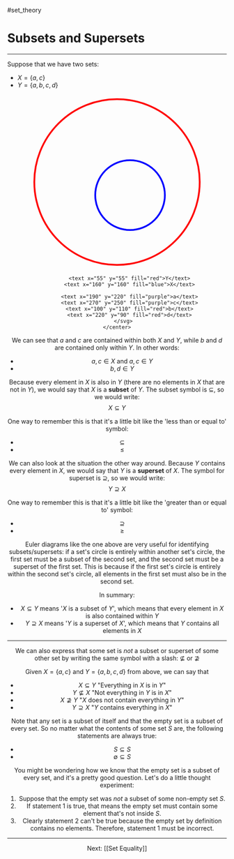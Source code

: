 #set_theory 

# Subsets and Supersets

---

Suppose that we have two sets: 

- $X = \{a, c\}$
- $Y = \{a, b, c, d\}$

<html>
	<center>
		<svg width="400" height="400">
			<circle cx="200" cy="200" r="190" stroke="red" stroke-width="4" fill="none"/>
			<circle cx="230" cy="230" r="80" stroke="blue" stroke-width="4" fill="none"/>
			
			<text x="55" y="55" fill="red">Y</text>
			<text x="160" y="160" fill="blue">X</text>
			
			<text x="190" y="220" fill="purple">a</text>
			<text x="270" y="250" fill="purple">c</text>
			<text x="100" y="110" fill="red">b</text>
			<text x="220" y="90" fill="red">d</text>
		</svg>
	</center>
</html>

We can see that $a$ and $c$ are contained within both $X$ and $Y$, while $b$ and $d$ are contained only within $Y$. In other words:

- $a, c \in X$ and $a, c \in Y$
- $b, d \in Y$

Because every element in $X$ is also in $Y$ (there are no elements in $X$ that are not in $Y$), we would say that $X$ is a **subset** of $Y$. The subset symbol is $\subseteq$, so we would write: $$X \subseteq Y$$

One way to remember this is that it's a little bit like the 'less than or equal to' symbol:
- $\subseteq$
- $\le$

We can also look at the situation the other way around. Because $Y$ contains every element in $X$, we would say that $Y$ is a **superset** of $X$. The symbol for superset is $\supseteq$, so we would write: $$Y \supseteq X$$

One way to remember this is that it's a little bit like the 'greater than or equal to' symbol:
- $\supseteq$
- $\ge$

Euler diagrams like the one above are very useful for identifying subsets/supersets: if a set's circle is entirely within another set's circle, the first set must be a subset of the second set, and the second set must be a superset of the first set. This is because if the first set's circle is entirely within the second set's circle, all elements in the first set must also be in the second set.

In summary: 
- $X \subseteq Y$ means '$X$ is a subset of $Y$', which means that every element in $X$ is also contained within $Y$
- $Y \supseteq X$ means '$Y$ is a superset of $X$', which means that $Y$ contains all elements in $X$

---

We can also express that some set is *not* a subset or superset of some other set by writing the same symbol with a slash: $\not\subseteq$ or $\not \supseteq$

Given $X = \{a, c\}$ and $Y = \{a, b, c, d\}$ from above, we can say that

- $X \subseteq Y$ "Everything in $X$ is in $Y$"
- $Y \not\subseteq X$ "Not everything in $Y$ is in $X$"
- $X \not\supseteq Y$ "$X$ does not contain everything in $Y$"
- $Y \supseteq X$ "$Y$ contains everything in $X$"

Note that any set is a subset of itself and that the empty set is a subset of every set. So no matter what the contents of some set $S$ are, the following statements are always true:

- $S \subseteq S$
- $\emptyset \subseteq S$

You might be wondering how we know that the empty set is a subset of every set, and it's a pretty good question. Let's do a little thought experiment:

1. Suppose that the empty set was *not* a subset of some non-empty set $S$.
2. If statement 1 is true, that means the empty set must contain some element that's not inside $S$.
3. Clearly statement 2 can't be true because the empty set by definition contains no elements. Therefore, statement 1 must be incorrect.

---

Next: [[Set Equality]]